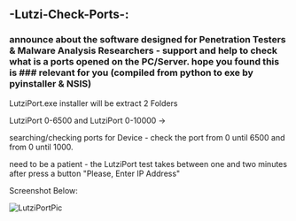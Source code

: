 ## -Lutzi-Check-Ports-:

### announce about the software designed  for Penetration Testers &amp; Malware Analysis Researchers - support and help to check what is a ports opened on the PC/Server. hope you found this is ### relevant for you (compiled from python to exe by pyinstaller &amp; NSIS)


LutziPort.exe installer will be extract 2 Folders 

LutziPort 0-6500 and LutziPort 0-10000 -> 

searching/checking ports for Device - check the port from 0 until 6500 and from 0 until 1000.

need to be a patient - the LutziPort test takes between one and two minutes after press a button "Please, Enter IP Address"

Screenshot Below:


![LutziPortPic](https://user-images.githubusercontent.com/45577616/123691888-6ea49900-d856-11eb-88ec-21167a409f79.png)
